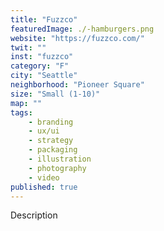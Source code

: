 ```yaml
---
title: "Fuzzco"
featuredImage: ./-hamburgers.png
website: "https://fuzzco.com/"
twit: ""
inst: "fuzzco"
category: "F"
city: "Seattle"
neighborhood: "Pioneer Square"
size: "Small (1-10)"
map: ""
tags:
    - branding
    - ux/ui
    - strategy
    - packaging
    - illustration
    - photography
    - video
published: true
---
```


Description
